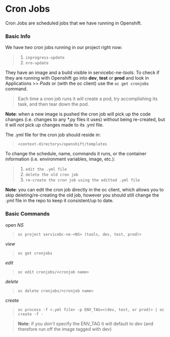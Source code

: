 # Cron Jobs

Cron Jobs are scheduled jobs that we have running in Openshift.

### Basic Info

We have *two* cron jobs running in our project right now:
>1. `inprogress-update`
>2. `nro-update`

They have an image and a build visible in servicebc-ne-*tools*. 
To check if they are running with Openshift go into **dev**, **test** or **prod** and 
look in Applications >> *Pods* or (with the oc client) use the `oc get cronjobs` command. 
>Each time a cron job runs it will 
create a pod, try accomplishing its task, and then tear down the pod.

**Note**: when a new image is pushed the cron job will pick up the code changes (i.e. changes to any *.py files it uses) 
without being re-created, but it will *not* pick up changes made to its .yml file.

The .yml file for the cron job should reside in: 
>`<context-directory>/openshift/templates`

To change the schedule, name, commands it runs, or the container information (i.e. environment variables, image, etc.):
>1. `edit the .yml file`
>2. `delete the old cron job`
>3. `re-create the cron job using the editted .yml file`

**Note**: you can edit the cron job directly in the oc client, which allows you to skip deleting/re-creating the old
job, however you should still change the .yml file in the repo to keep it consistent/up to date.

### Basic Commands

open *NS* 
>```oc project servicebc-ne-<NS> (tools, dev, test, prod)>```

*view* 
>```oc get cronjobs```

*edit*
>```oc edit cronjobs/<cronjob name>```

*delete*
>```oc delete cronjobs/<cronjob name>```

*create*
>```oc process -f <.yml file> -p ENV_TAG=<(dev, test, or prod)> | oc create -f - ```

>**Note**: if you *don't* specify the ENV_TAG it will default to dev (and therefore run off the image tagged with dev)
